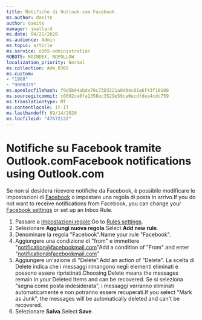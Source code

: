 ```yaml
---
title: Notifiche di Outlook.com Facebook
ms.author: daeite
author: daeite
manager: joallard
ms.date: 04/21/2020
ms.audience: Admin
ms.topic: article
ms.service: o365-administration
ROBOTS: NOINDEX, NOFOLLOW
localization_priority: Normal
ms.collection: Adm_O365
ms.custom:
- "1968"
- "9000339"
ms.openlocfilehash: f9d5b94abda70c7383221a0d04c01a6f43f16100
ms.sourcegitcommit: c6692ce0fa1358ec3529e59ca0ecdfdea4cdc759
ms.translationtype: MT
ms.contentlocale: it-IT
ms.lasthandoff: 09/14/2020
ms.locfileid: "47672132"
---
```

# <a name="facebook-notifications-using-outlookcom"></a><span data-ttu-id="7d1cb-102">Notifiche su Facebook tramite Outlook.com</span><span class="sxs-lookup"><span data-stu-id="7d1cb-102">Facebook notifications using Outlook.com</span></span>

<span data-ttu-id="7d1cb-103">Se non si desidera ricevere notifiche da Facebook, è possibile modificare le impostazioni di [Facebook](https://aka.ms/facebook-notifications-settings) o impostare una regola di posta in arrivo.</span><span class="sxs-lookup"><span data-stu-id="7d1cb-103">If you do not want to receive notifications from Facebook, you can change your [Facebook settings](https://aka.ms/facebook-notifications-settings) or set up an Inbox Rule.</span></span>

1. <span data-ttu-id="7d1cb-104">Passare a [Impostazioni regole](https://outlook.live.com/mail/options/mail/rules/inboxRules).</span><span class="sxs-lookup"><span data-stu-id="7d1cb-104">Go to [Rules settings](https://outlook.live.com/mail/options/mail/rules/inboxRules).</span></span>
1. <span data-ttu-id="7d1cb-105">Selezionare **Aggiungi nuova regola**.</span><span class="sxs-lookup"><span data-stu-id="7d1cb-105">Select **Add new rule**.</span></span>
1. <span data-ttu-id="7d1cb-106">Denominare la regola "Facebook".</span><span class="sxs-lookup"><span data-stu-id="7d1cb-106">Name your rule "Facebook".</span></span>
1. <span data-ttu-id="7d1cb-107">Aggiungere una condizione di "from" e immettere "notification@facebookmail.com"</span><span class="sxs-lookup"><span data-stu-id="7d1cb-107">Add a condition of "From" and enter "notification@facebookmail.com"</span></span>
1. <span data-ttu-id="7d1cb-108">Aggiungere un'azione di "Delete".</span><span class="sxs-lookup"><span data-stu-id="7d1cb-108">Add an action of "Delete".</span></span> <span data-ttu-id="7d1cb-109">La scelta di Delete indica che i messaggi rimangono negli elementi eliminati e possono essere ripristinati.</span><span class="sxs-lookup"><span data-stu-id="7d1cb-109">Choosing Delete means the messages remain in your Deleted Items and can be recovered.</span></span> <span data-ttu-id="7d1cb-110">Se si seleziona "segna come posta indesiderata", i messaggi verranno eliminati automaticamente e non potranno essere recuperati.</span><span class="sxs-lookup"><span data-stu-id="7d1cb-110">If you select "Mark as Junk", the messages will be automatically deleted and can't be recovered.</span></span>
1. <span data-ttu-id="7d1cb-111">Selezionare **Salva**.</span><span class="sxs-lookup"><span data-stu-id="7d1cb-111">Select **Save**.</span></span>